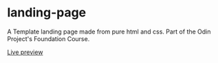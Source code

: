 # landing-page
A Template landing page made from pure html and css. Part of the Odin Project's Foundation Course.

[Live preview](https://j24chen.github.io/landing-page/)
